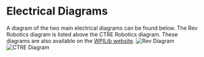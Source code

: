 # Electrical Diagrams

A diagram of the two main electrical diagrams can be found below. The Rev Robotics diagram is listed above the CTRE Robotics diagram. These diagrams are also available on the [WPILib website](https://docs.wpilib.org/en/stable/docs/controls-overviews/control-system-hardware.html).
![Rev Diagram](https://docs.wpilib.org/en/stable/_images/frc-control-system-layout-rev.svg)
![CTRE Diagram](https://docs.wpilib.org/en/stable/_images/frc-control-system-layout.svg)
